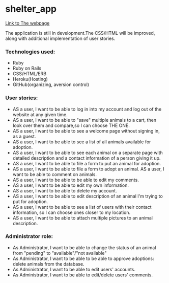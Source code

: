 # shelter_app
[Link to The webpage](https://rocky-ridge-7044.herokuapp.com/)

The application is still in development.The CSS/HTML will be improved, along with additional implementation of user stories.

### Technologies used:
* Ruby
* Ruby on Rails
* CSS/HTML/ERB
* Heroku(Hosting)
* GitHub(organizing, aversion control)


### User stories:

* AS a user, I want to be able to log in into my account and log out of the website at any given time.
* AS a user, I want to be able to "save" multiple animals to a cart, then look over them and compare,so I can choose THE ONE.
* AS a user, I want to be able to see a welcome page without signing in, as a guest.
* AS a user, I want to be able to see a list of all animals available for adoption.
* AS a user, I want to be able to see each animal on a separate page with detailed description and a contact information of a person giving it up.
* AS a user, I want to be able to file a form to put an animal for adoption.
* AS a user, I want to be able to file a form to adopt an animal.
AS a user, I want to be able to comment on animals.
* AS a user, I want to be able to be able to edit my comments.
* AS a user, I want to be able to edit my own information.
* AS a user, I want to be able to delete my account.
* AS a user, I want to be able to edit description of an animal I'm trying to put for adoption.
* AS a user, I want to be able to see a list of users with their contact information, so I can choose ones closer to my location.
* AS a user, I want to be able to attach multiple pictures to an animal description.


### Administrator role:

* As Administrator, I want to be able to change the status of an animal from "pending" to "available"/"not available"
* As Administrator, I want to be able to be able to approve adoptions: delete animals from the database.
* As Administrator, I want to be able to edit users' accounts.
* As Administrator, I want to be able to edit/delete users' comments.
